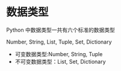 # 数据类型

Python 中数据类型一共有六个标准的数据类型

Number, String, List, Tuple, Set, Dictionary

- 可变数据类型:Number, String, Tuple
- 不可变数据类型：List, Set, Dictionary


